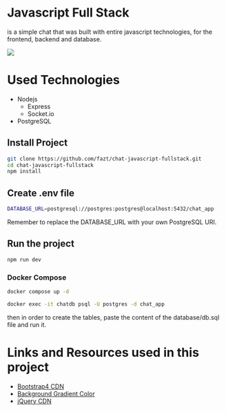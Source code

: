 # Javascript Full Stack
is a simple chat that was built with entire javascript technologies, for the frontend, backend and database. 

![](docs/screenshot.png)

# Used Technologies
- Nodejs
  - Express
  - Socket.io
- PostgreSQL

## Install Project

```bash
git clone https://github.com/fazt/chat-javascript-fullstack.git
cd chat-javascript-fullstack
npm install
```

## Create .env file

```bash
DATABASE_URL=postgresql://postgres:postgres@localhost:5432/chat_app
```

Remember to replace the DATABASE_URL with your own PostgreSQL URI.

## Run the project

```bash
npm run dev
```

### Docker Compose

```bash
docker compose up -d

docker exec -it chatdb psql -U postgres -d chat_app
```

then in order to create the tables, paste the content of the database/db.sql file and run it.

# Links and Resources used in this project

- [Bootstrap4 CDN](http://getbootstrap.com/docs/4.0/getting-started/introduction/)
- [Background Gradient Color](https://uigradients.com/#Lawrencium)
- [jQuery CDN](https://code.jquery.com/)
